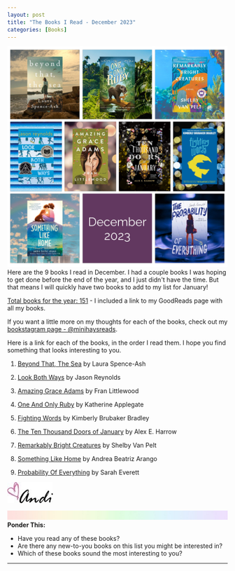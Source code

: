 ```yaml
---
layout: post
title: "The Books I Read - December 2023"
categories: [Books]
---
```

![books](/images/December2023Books.JPG)
Here are the 9 books I read in December. I had a couple books I was hoping to get done before the end of the year, and I just didn't have the time. But that means I will quickly have two books to add to my list for January!

[Total books for the year: 151](https://www.goodreads.com/user_challenges/39936534) - I included a link to my GoodReads page with all my books.

If you want a little more on my thoughts for each of the books, check out my [bookstagram page - @minihaysreads](http://instagram.com/minihaysreads). 

Here is a link for each of the books, in the order I read them. I hope you find something that looks interesting to you. 

1. [Beyond That, The Sea](https://www.amazon.com/Beyond-That-Sea-Laura-Spence-Ash/dp/1250854377/ref=monarch_sidesheet) by Laura Spence-Ash

2. [Look Both Ways](https://www.amazon.com/Look-Both-Ways-Tale-Blocks/dp/1481438298/ref=monarch_sidesheet) by Jason Reynolds

3. [Amazing Grace Adams](https://www.amazon.com/Amazing-Grace-Adams-Fran-Littlewood/dp/1250857015/ref=monarch_sidesheet) by Fran Littlewood

4. [One And Only Ruby](https://www.amazon.com/One-Only-Ruby-Ivan/dp/0063080087/ref=monarch_sidesheet) by Katherine Applegate

5. [Fighting Words](https://www.amazon.com/Fighting-Words-Kimberly-Brubaker-Bradley/dp/1984815709/ref=monarch_sidesheet) by Kimberly Brubaker Bradley

6. [The Ten Thousand Doors of January](https://www.amazon.com/Ten-Thousand-Doors-January/dp/0316421979/ref=monarch_sidesheet) by Alex E. Harrow

7. [Remarkably Bright Creatures](https://www.amazon.com/Remarkably-Bright-Creatures-Shelby-Pelt/dp/0063204150/ref=monarch_sidesheet) by Shelby Van Pelt

8. [Something Like Home](https://www.amazon.com/Something-Like-Andrea-Beatriz-Arango/dp/0593566211/ref=monarch_sidesheet) by Andrea Beatriz Arango

9. [Probability Of Everything](https://www.amazon.com/Probability-Everything-Sarah-Everett/dp/006325655X/ref=monarch_sidesheet) by Sarah Everett

![Andi](/images/andi.jpg)

![header](/images/SkinnyRainbow.jpg)
**Ponder This:**
- Have you read any of these books?
- Are there any new-to-you books on this list you might be interested in?
- Which of these books sound the most interesting to you?

----